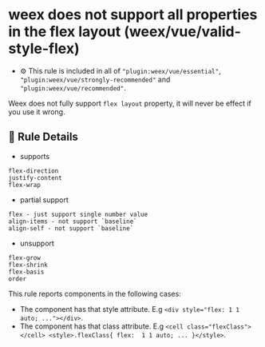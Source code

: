 # weex does not support all properties in the flex layout (weex/vue/valid-style-flex)

- :gear: This rule is included in all of `"plugin:weex/vue/essential"`, `"plugin:weex/vue/strongly-recommended"` and `"plugin:weex/vue/recommended"`.

Weex does not fully support `flex layout` property, it will never be effect if you use it wrong.

## :book: Rule Details

- supports

```
flex-direction
justify-content
flex-wrap
```

- partial support

```
flex - just support single number value
align-items - not support `baseline`
align-self - not support `baseline`
```

- unsupport

```
flex-grow
flex-shrink
flex-basis
order
```

This rule reports components in the following cases:

- The component has that style attribute. E.g `<div style="flex: 1 1 auto; ..."></div>`.
- The component has that class attribute. E.g `<cell class="flexClass"></cell> <style>.flexClass{ flex:  1 1 auto; ... }</style>`.